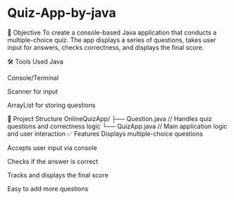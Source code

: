 # Quiz-App-by-java


📌 Objective
To create a console-based Java application that conducts a multiple-choice quiz. The app displays a series of questions, takes user input for answers, checks correctness, and displays the final score.

🛠️ Tools Used
Java

Console/Terminal

Scanner for input

ArrayList for storing questions

📁 Project Structure
OnlineQuizApp/
├── Question.java        // Handles quiz questions and correctness logic
└── QuizApp.java         // Main application logic and user interaction
✅ Features
Displays multiple-choice questions

Accepts user input via console

Checks if the answer is correct

Tracks and displays the final score

Easy to add more questions

